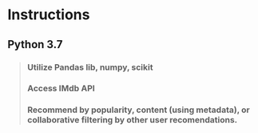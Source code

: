 # Instructions

## Python 3.7
>### Utilize Pandas lib, numpy, scikit
>### Access IMdb API
>### Recommend by popularity, content (using metadata), or collaborative filtering by other user recomendations.

